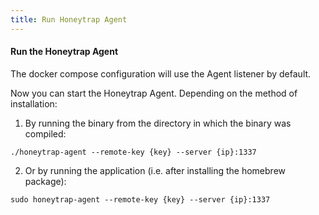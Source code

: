 ```yaml
---
title: Run Honeytrap Agent
---
```


#### Run the Honeytrap Agent

The docker compose configuration will use the Agent listener by default.

Now you can start the Honeytrap Agent. Depending on the method of installation:

1) By running the binary from the directory in which the binary was compiled:

```
./honeytrap-agent --remote-key {key} --server {ip}:1337
```

2) Or by running the application (i.e. after installing the homebrew package):

```
sudo honeytrap-agent --remote-key {key} --server {ip}:1337
```
